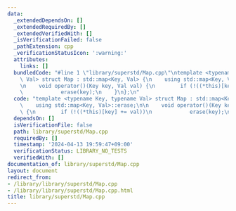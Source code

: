 ```yaml
---
data:
  _extendedDependsOn: []
  _extendedRequiredBy: []
  _extendedVerifiedWith: []
  _isVerificationFailed: false
  _pathExtension: cpp
  _verificationStatusIcon: ':warning:'
  attributes:
    links: []
  bundledCode: "#line 1 \"library/superstd/Map.cpp\"\ntemplate <typename Key, typename\
    \ Val> struct Map : std::map<Key, Val> {\n    using std::map<Key, Val>::erase;\n\
    \n    void operator()(Key key, Val val) {\n        if (!((*this)[key] += val))\n\
    \            erase(key);\n    }\n};\n"
  code: "template <typename Key, typename Val> struct Map : std::map<Key, Val> {\n\
    \    using std::map<Key, Val>::erase;\n\n    void operator()(Key key, Val val)\
    \ {\n        if (!((*this)[key] += val))\n            erase(key);\n    }\n};"
  dependsOn: []
  isVerificationFile: false
  path: library/superstd/Map.cpp
  requiredBy: []
  timestamp: '2024-04-13 19:59:47+09:00'
  verificationStatus: LIBRARY_NO_TESTS
  verifiedWith: []
documentation_of: library/superstd/Map.cpp
layout: document
redirect_from:
- /library/library/superstd/Map.cpp
- /library/library/superstd/Map.cpp.html
title: library/superstd/Map.cpp
---
```

